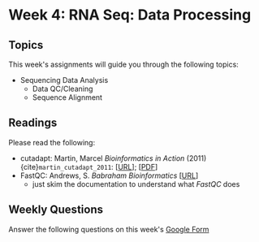 # Week 4: RNA Seq: Data Processing 

## Topics

This week's assignments will guide you through the following topics:
* Sequencing Data Analysis
    * Data QC/Cleaning
    * Sequence Alignment

## Readings

Please read the following:
* cutadapt: Martin, Marcel *Bioinformatics in Action* (2011) {cite}`martin_cutadapt_2011`: [[URL](http://journal.embnet.org/index.php/embnetjournal/article/view/200/479)]; [[PDF](https://github.com/ShanEllis/capstone-genetics-domain/raw/master/papers/week4/cutadapt.pdf)]
* FastQC: Andrews, S. *Babraham Bioinformatics* [[URL](https://www.bioinformatics.babraham.ac.uk/projects/fastqc/)] 
    * just skim the documentation to understand what *FastQC* does


## Weekly Questions

Answer the following questions on this week's [Google Form]()
 